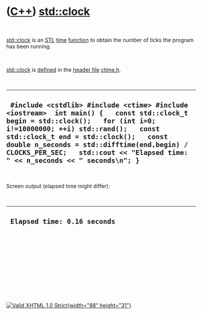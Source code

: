 



 

 

 

 

 

([C++](Cpp.htm)) [std::clock](CppClock.htm)
===========================================

 

[std::clock](CppClock.htm) is an [STL](CppStl.htm) [time](CppTime.htm)
[function](CppFunction.htm) to obtain the number of ticks the program
has been running.

 

[std::clock](CppClock.htm) is [defined](CppDefinition.htm) in the
[header file](CppHeaderFile.htm) [ctime.h](CppCtimeH.htm).

 

  ---------------------------------------------------------------------------------------------------------------------------------------------------------------------------------------------------------------------------------------------------------------------------------------------------------------------------------------------------
  ` #include <cstdlib> #include <ctime> #include <iostream>  int main() {   const std::clock_t begin = std::clock();   for (int i=0; i!=10000000; ++i) std::rand();   const std::clock_t end = std::clock();   const double n_seconds = std::difftime(end,begin) / CLOCKS_PER_SEC;   std::cout << "Elapsed time: " << n_seconds << " seconds\n"; }`
  ---------------------------------------------------------------------------------------------------------------------------------------------------------------------------------------------------------------------------------------------------------------------------------------------------------------------------------------------------

 

Screen output (elapsed time might differ):

 

  -------------------------------
  ` Elapsed time: 0.16 seconds`
  -------------------------------

 

 

 

 

 





 

[![Valid XHTML 1.0 Strict](valid-xhtml10.png){width="88"
height="31"}](http://validator.w3.org/check?uri=referer)
